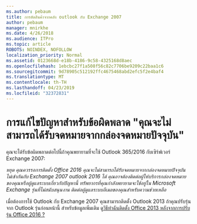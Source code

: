 ```yaml
---
ms.author: pebaum
title: การตัดสินค้าจากคลัง outlook กับ Exchange 2007
author: pebaum
manager: mnirkhe
ms.date: 4/26/2018
ms.audience: ITPro
ms.topic: article
ROBOTS: NOINDEX, NOFOLLOW
localization_priority: Normal
ms.assetid: 0123668d-e18b-4186-9c58-4325168d8aec
ms.openlocfilehash: 1ebcbc27f1a508f56c82c7706be9209c22baa1c6
ms.sourcegitcommit: 9d78905c512192ffc4675468abd2efc5f2e4baf4
ms.translationtype: MT
ms.contentlocale: th-TH
ms.lasthandoff: 04/23/2019
ms.locfileid: "32372831"
---
```

# <a name="solution-for-error-you-wont-be-able-to-receive-mail-from-a-current-mailbox"></a>การแก้ไขปัญหาสำหรับข้อผิดพลาด "คุณจะไม่สามารถได้รับจดหมายจากกล่องจดหมายปัจจุบัน"
คุณจะได้รับข้อผิดพลาดต่อไปนี้ถ้าคุณพยายามที่จะใช้ Outlook 365/2016 กับเซิร์ฟเวอร์ Exchange 2007:

*หยุด คุณควรรอการติดตั้ง Office 2016 คุณจะไม่สามารถได้รับจดหมายจากกล่องจดหมายปัจจุบัน ไม่เข้ากันกับ Exchange 2007 outlook 2016 ได้ คุณอาจต้องติดต่อผู้ให้บริการกล่องจดหมายของคุณหรือผู้ดูแลระบบเกี่ยวกับปัญหานี้ ทรัพยากรที่คุณกำลังพยายามจะใช้อยู่ใน Microsoft Exchange รุ่นที่ไม่สนับสนุนงาน ติดต่อผู้ดูแลระบบอีเมลของคุณสำหรับความช่วยเหลือ*

เมื่อต้องการใช้ Outlook กับ Exchange 2007 คุณสามารถติดตั้ง Outlook 2013 ถ้าคุณปรับรุ่นจาก Outlook รุ่นก่อนหน้านี้ สำหรับข้อมูลเพิ่มเติม ดู[วิธีทำฉันติดตั้ง Office 2013 หลังจากการปรับรุ่น Office 2016 ?](https://support.office.com/article/a6ca92f4-cbb4-4609-9fdb-f8d3dd6812f3)